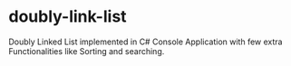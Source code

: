 # doubly-link-list
Doubly Linked List implemented in C# Console Application with few extra Functionalities like Sorting and searching.
